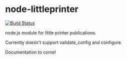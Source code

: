 # node-littleprinter
[![Build Status](https://secure.travis-ci.org/roylines/node-littleprinter.png)](http://travis-ci.org/roylines/node-littleprinter)

node.js module for little printer publications.

Currently doesn't support validate_config and configure.

Documentation to come!